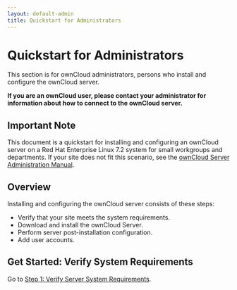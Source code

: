 ```yaml
---
layout: default-admin
title: Quickstart for Administrators
---
```


# Quickstart for Administrators
This section is for ownCloud administrators, persons who install and configure the ownCloud server.

**If you are an ownCloud user, please contact your administrator for information about how to connect to the ownCloud server.**

## Important Note
This document is a quickstart for installing and configuring an ownCloud server
on a Red Hat Enterprise Linux 7.2 system for small workgroups and departments. If your site does not 
fit this scenario, see the [ownCloud Server Administration Manual](https://doc.owncloud.org/server/10.0/admin_manual/contents.html).

## Overview
Installing and configuring the ownCloud server consists of these steps:
* Verify that your site meets the system requirements.
* Download and install the ownCloud Server.
* Perform server post-installation configuration.
* Add user accounts.

## Get Started: Verify System Requirements
Go to [Step 1: Verify Server System Requirements](./qs_admins_sysreqs.html).


